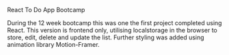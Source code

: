 React To Do App
Bootcamp

During the 12 week bootcamp this was one the first project
completed using React. This version is frontend only, utilising
localstorage in the browser to store, edit, delete and update the
list.  Further styling was added using animation library 
Motion-Framer.
